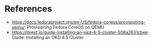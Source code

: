 # References
   * https://docs.fedoraproject.org/en-US/fedora-coreos/provisioning-qemu/: Provisioning Fedora CoreOS on QEMU
   * https://itnext.io/guide-installing-an-okd-4-5-cluster-508a2631cbee: Guide: Installing an OKD 4.5 Cluster

